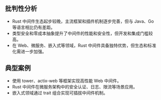 ## 批判性分析
- Rust 中间件生态起步较晚，主流框架和插件机制逐步完善，但与 Java、Go 等语言相比仍有差距。
- 类型安全和零成本抽象提升了中间件的性能和安全性，但开发和集成门槛较高。
- 在 Web、微服务、嵌入式等领域，Rust 中间件具备独特优势，但生态和标准化需进一步加强。

## 典型案例
- 使用 tower、actix-web 等框架实现高性能 Web 中间件。
- Rust 中间件在微服务架构中的安全认证、日志、限流等场景应用。
- 嵌入式领域通过 trait 组合实现可插拔中间件机制。 